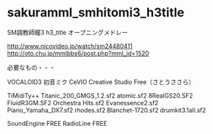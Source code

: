 sakuramml_smhitomi3_h3title
=========================

SM調教師瞳3 h3_title オープニングメドレー

http://www.nicovideo.jp/watch/sm24480411
http://oto.chu.jp/mmlbbs6/post.php?mml_id=1520

必要なもの・・・

VOCALOID3
初音ミク
CeVIO Creative Studio Free（さとうささら）

TiMidiTy++
Titanic_200_GMGS_1.2.sf2
atomic.sf2
8RealGS20.SF2
FluidR3GM.SF2
Orchestra Hits.sf2
Evanessence2.sf2
Piano_Yamaha_DX7.sf2
rhodes.sf2
Blanchet-1720.sf2
drumkit3.1all.sf2

SoundEngine FREE
RadioLine FREE
